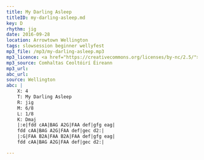 ```yaml
---
title: My Darling Asleep
titleID: my-darling-asleep.md
key: D
rhythm: jig
date: 2016-09-28
location: Arrowtown Wellington
tags: slowsession beginner wellyfest
mp3_file: /mp3/my-darling-asleep.mp3
mp3_licence: <a href="https://creativecommons.org/licenses/by-nc/2.5/">CC-BY-NC-2.5</a>
mp3_source: Comhaltas Ceoltóirí Éireann
mp3_url:
abc_url:
source: Wellington
abc: |
    X: 4
    T: My Darling Asleep
    R: jig
    M: 6/8
    L: 1/8
    K: Dmaj
    |:e|fdd cAA|BAG A2G|FAA def|gfg eag|
    fdd cAA|BAG A2G|FAA def|gec d2:|
    |:G|FAA B2A|FAA B2A|FAA def|gfg eag|
    fdd cAA|BAG A2G|FAA def|gec d2:|

---
```


